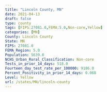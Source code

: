 ```yaml
---
title: "Lincoln County, MN"
date: 2021-04-13
draft: false
type: county
tags: [FIPS:27081.0,FEMA:5.0,Non-core,Yellow]
categories: [MN]
County: Lincoln County
State: MN
FIPS: 27081.0
FEMA_Region: 5.0
Population: 5639.0
NCHS_Urban_Rural_Classification: Non-core
Tests_in_prior_14_days: 518.0
Fourteen_day_test_rate_per_100000: 9186.0
Percent_Positivity_in_prior_14_days: 0.068
Level: Yellow
url: /states/MN/lincoln-county
---
```



